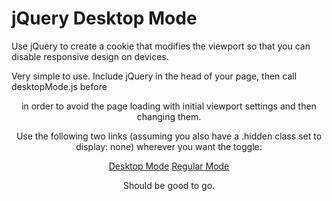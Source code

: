 # jQuery Desktop Mode
Use jQuery to create a cookie that modifies the viewport so that you can disable responsive design on devices. 

Very simple to use. Include jQuery in the head of your page, then call desktopMode.js before <header> in order to avoid the page loading with initial viewport settings and then changing them.

Use the following two links (assuming you also have a .hidden class set to display: none) wherever you want the toggle: 

<a href="#" id="view-full">Desktop Mode</a>
<a href="#" id="view-regular" class="hidden">Regular Mode</a>

Should be good to go. 

